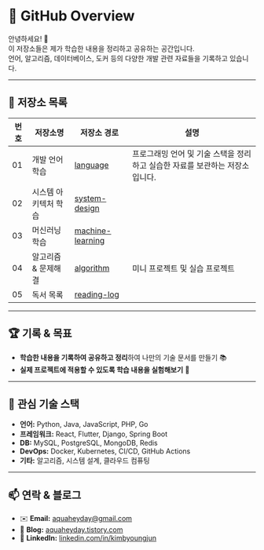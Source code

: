 # 🚀 GitHub Overview

안녕하세요! 👋  
이 저장소들은 제가 학습한 내용을 정리하고 공유하는 공간입니다.  
언어, 알고리즘, 데이터베이스, 도커 등의 다양한 개발 관련 자료들을 기록하고 있습니다.  

---

## 📂 저장소 목록

| 번호 | 저장소명 | 저장소 경로 | 설명 |
|---|---|---|---|
| 01 | 개발 언어 학습 | [language](https://github.com/aquaheyday/language-archive) | 프로그래밍 언어 및 기술 스택을 정리하고 실습한 자료를 보관하는 저장소입니다. |
| 02 | 시스템 아키텍처 학습 | [system-design](https://github.com/aquaheyday/system-design-archive) |  |
| 03 | 머신러닝 학습 | [machine-learning](https://github.com/aquaheyday/ml-archive) |  |
| 04 | 알고리즘 & 문제해결 | [algorithm](https://github.com/aquaheyday/algorithm-archive) | 미니 프로젝트 및 실습 프로젝트 |
| 05 | 독서 목록 | [reading-log](https://github.com/aquaheyday/reading-log) |  |

---

## 🏆 **기록 & 목표**
- **학습한 내용을 기록하여 공유하고 정리**하여 나만의 기술 문서를 만들기 📚  
- **실제 프로젝트에 적용할 수 있도록 학습 내용을 실험해보기** 🚀  

---

## 🌱 **관심 기술 스택**
- **언어:** Python, Java, JavaScript, PHP, Go  
- **프레임워크:** React, Flutter, Django, Spring Boot  
- **DB:** MySQL, PostgreSQL, MongoDB, Redis  
- **DevOps:** Docker, Kubernetes, CI/CD, GitHub Actions  
- **기타:** 알고리즘, 시스템 설계, 클라우드 컴퓨팅  

---

## 📫 **연락 & 블로그**
- ✉️ **Email:** aquaheyday@gmail.com  
- 📖 **Blog:** [aquaheyday.tistory.com](https://aquaheyday.tistory.com)  
- 💼 **LinkedIn:** [linkedin.com/in/kimbyoungjun](https://www.linkedin.com/in/kimbyoungjun)  

